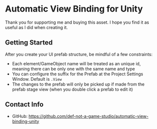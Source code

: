 # Automatic View Binding for Unity

Thank you for supporting me and buying this asset. I hope you find it as useful as I did when creating it.

## Getting Started

After you create your UI prefab structure, be mindful of a few constraints:

- Each element/GameObject name will be treated as an unique id, meaning there can be only one with the same name and type
- You can configure the suffix for the Prefab at the Project Settings Window. Default is `.View`
- The changes to the prefab will only be picked up if made from the prefab stage view (when you double click a prefab to edit it)

## Contact Info

- GitHub: https://github.com/def-not-a-game-studio/automatic-view-binding-unity
